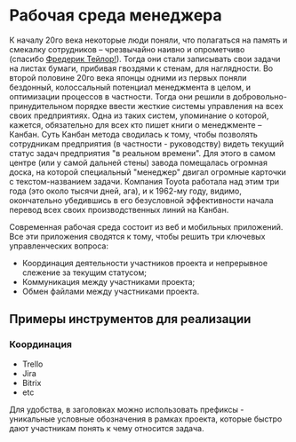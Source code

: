 # Рабочая среда менеджера
К началу 20го века некоторые люди поняли, что полагаться на память и смекалку сотрудников – чрезвычайно наивно и опрометчиво (спасибо [Фредерик Тейлор!](https://en.wikipedia.org/wiki/Frederick_Winslow_Taylor)). Тогда они стали записывать свои задачи на листах бумаги, прибивая гвоздями к стенам, для наглядности. Во второй половине 20го века японцы одними из первых поняли бездонный, колоссальный потенциал менеджмента в целом, и оптимизации процессов в частности. Тогда они решили в добровольно-принудительном порядке ввести жесткие системы управления на всех своих предприятиях. Одна из таких систем, упоминание о которой, кажется, обязательно для всех кто пишет книги о менеджменте – Канбан. Суть Канбан метода сводилась к тому, чтобы позволять сотрудникам предприятия (в частности - руководству) видеть текущий статус задач предприятия "в реальном времени". Для этого в самом центре (или у самой дальней стены) завода помещалась огромная доска, на которой специальный "менеджер" двигал огромные карточки с текстом-названием задачи. Компания Toyota работала над этим три года (это около тысячи дней, ага), и к 1962-му году, видимо, окончательно убедившись в его безусловной эффективности начала перевод всех своих производственных линий на Канбан.

Современная рабочая среда состоит из веб и мобильных приложений. Все эти приложения сводятся к тому, чтобы решить три ключевых управленческих вопроса:
- Координация деятельности участников проекта и непрерывное слежение за текущим статусом;
- Коммуникация между участниками проекта;
- Обмен файлами между участниками проекта.

## Примеры инструментов для реализации
### Координация
- Trello
- Jira
- Bitrix
- etc

Для удобства, в заголовках можно использовать префиксы - уникальные условные обозначения в рамках проекта, которые быстро дают участникам понять к чему относится задача.